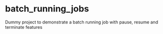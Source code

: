 # batch_running_jobs
Dummy project to demonstrate a batch running job with pause, resume and terminate features
